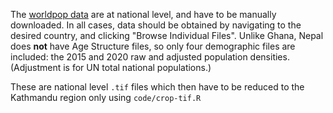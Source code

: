 The [worldpop data](http://www.worldpop.org.uk) are at national level, and have
to be manually downloaded. In all cases, data should be obtained by navigating
to the desired country, and clicking "Browse Individual Files". Unlike Ghana,
Nepal does **not** have Age Structure files, so only four demographic files are
included: the 2015 and 2020 raw and adjusted population densities. (Adjustment
is for UN total national populations.)

These are national level `.tif` files which then have to be reduced to the
Kathmandu region only using `code/crop-tif.R`
